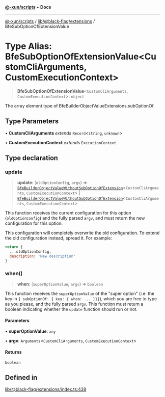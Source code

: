 [**@-xun/scripts**](../../../../README.md) • **Docs**

***

[@-xun/scripts](../../../../README.md) / [lib/@black-flag/extensions](../README.md) / BfeSubOptionOfExtensionValue

# Type Alias: BfeSubOptionOfExtensionValue\<CustomCliArguments, CustomExecutionContext\>

> **BfeSubOptionOfExtensionValue**\<`CustomCliArguments`, `CustomExecutionContext`\>: `object`

The array element type of
BfeBuilderObjectValueExtensions.subOptionOf.

## Type Parameters

• **CustomCliArguments** *extends* `Record`\<`string`, `unknown`\>

• **CustomExecutionContext** *extends* `ExecutionContext`

## Type declaration

### update

> **update**: (`oldOptionConfig`, `argv`) => [`BfeBuilderObjectValueWithoutSubOptionOfExtension`](BfeBuilderObjectValueWithoutSubOptionOfExtension.md)\<`CustomCliArguments`, `CustomExecutionContext`\> \| [`BfeBuilderObjectValueWithoutSubOptionOfExtension`](BfeBuilderObjectValueWithoutSubOptionOfExtension.md)\<`CustomCliArguments`, `CustomExecutionContext`\>

This function receives the current configuration for this option
(`oldOptionConfig`) and the fully parsed `argv`, and must return the new
configuration for this option.

This configuration will completely overwrite the old configuration. To
extend the old configuration instead, spread it. For example:

```javascript
return {
  ...oldOptionConfig,
  description: 'New description'
}
```

### when()

> **when**: (`superOptionValue`, `argv`) => `boolean`

This function receives the `superOptionValue` of the "super option" (i.e.
the key in `{ subOptionOf: { key: { when: ... }}}`), which you are free to
type as you please, and the fully parsed `argv`. This function must return
a boolean indicating whether the `update` function should run or not.

#### Parameters

• **superOptionValue**: `any`

• **argv**: `Arguments`\<`CustomCliArguments`, `CustomExecutionContext`\>

#### Returns

`boolean`

## Defined in

[lib/@black-flag/extensions/index.ts:438](https://github.com/Xunnamius/xscripts/blob/4fd96d6123f1ac889c89848efd750e2454f43e43/lib/@black-flag/extensions/index.ts#L438)
